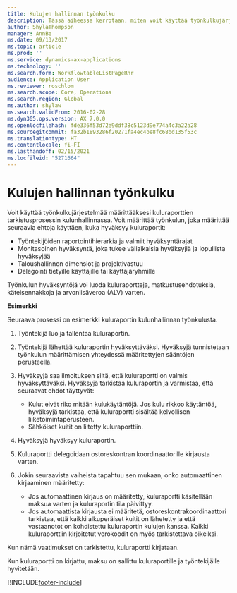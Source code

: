 ```yaml
---
title: Kulujen hallinnan työnkulku
description: Tässä aiheessa kerrotaan, miten voit käyttää työnkulkujärjestelmää Microsoft Dynamics 365 Finance -järjestelmässä ja määrittää kuluraporttien tarkistusprosessin kulunhallinnassa.
author: ShylaThompson
manager: AnnBe
ms.date: 09/13/2017
ms.topic: article
ms.prod: ''
ms.service: dynamics-ax-applications
ms.technology: ''
ms.search.form: WorkflowtableListPageRnr
audience: Application User
ms.reviewer: roschlom
ms.search.scope: Core, Operations
ms.search.region: Global
ms.author: shylaw
ms.search.validFrom: 2016-02-28
ms.dyn365.ops.version: AX 7.0.0
ms.openlocfilehash: fde336f53d72e9ddf38c5123d9e774a4c3a22a28
ms.sourcegitcommit: fa32b1893286f20271fa4ec4be8fc68bd135f53c
ms.translationtype: HT
ms.contentlocale: fi-FI
ms.lasthandoff: 02/15/2021
ms.locfileid: "5271664"
---
```

# <a name="expense-management-workflow"></a>Kulujen hallinnan työnkulku

Voit käyttää työnkulkujärjestelmää määrittääksesi kuluraporttien tarkistusprosessin kulunhallinnassa. Voit määrittää työnkulun, joka määrittää seuraavia ehtoja käyttäen, kuka hyväksyy kuluraportit:

- Työntekijöiden raportointihierarkia ja valmiit hyväksyntärajat
- Monitasoinen hyväksyntä, joka tukee väliaikaisia hyväksyjiä ja lopullista hyväksyjää
- Taloushallinnon dimensiot ja projektivastuu
- Delegointi tietyille käyttäjille tai käyttäjäryhmille

Työnkulun hyväksyntöjä voi luoda kuluraportteja, matkustusehdotuksia, käteisennakkoja ja arvonlisäveroa (ALV) varten.

**Esimerkki**

Seuraava prosessi on esimerkki kuluraportin kulunhallinnan työnkulusta.

1. Työntekijä luo ja tallentaa kuluraportin.
2. Työntekijä lähettää kuluraportin hyväksyttäväksi. Hyväksyjä tunnistetaan työnkulun määrittämisen yhteydessä määritettyjen sääntöjen perusteella.
3. Hyväksyjä saa ilmoituksen siitä, että kuluraportti on valmis hyväksyttäväksi. Hyväksyjä tarkistaa kuluraportin ja varmistaa, että seuraavat ehdot täyttyvät:

    - Kulut eivät riko mitään kulukäytäntöjä. Jos kulu rikkoo käytäntöä, hyväksyjä tarkistaa, että kuluraportti sisältää kelvollisen liiketoimintaperusteen.
    - Sähköiset kuitit on liitetty kuluraporttiin.

4. Hyväksyjä hyväksyy kuluraportin.
5. Kuluraportti delegoidaan ostoreskontran koordinaattorille kirjausta varten.
6. Jokin seuraavista vaiheista tapahtuu sen mukaan, onko automaattinen kirjaaminen määritetty:

    - Jos automaattinen kirjaus on määritetty, kuluraportti käsitellään maksua varten ja kuluraportin tila päivittyy.
    - Jos automaattista kirjausta ei määritetä, ostoreskontrakoordinaattori tarkistaa, että kaikki alkuperäiset kuitit on lähetetty ja että vastaanotot on kohdistettu kuluraportin kulujen kanssa. Kaikki kuluraporttiin kirjoitetut verokoodit on myös tarkistettava oikeiksi.

Kun nämä vaatimukset on tarkistettu, kuluraportti kirjataan.

Kun kuluraportti on kirjattu, maksu on sallittu kuluraportille ja työntekijälle hyvitetään.


[!INCLUDE[footer-include](../includes/footer-banner.md)]